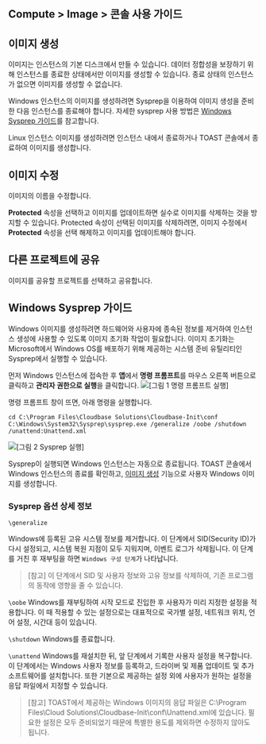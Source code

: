 ## Compute > Image > 콘솔 사용 가이드

## 이미지 생성

이미지는 인스턴스의 기본 디스크에서 만들 수 있습니다. 데이터 정합성을 보장하기 위해 인스턴스를 종료한 상태에서만 이미지를 생성할 수 있습니다. 종료 상태의 인스턴스가 없으면 이미지를 생성할 수 없습니다.

Windows 인스턴스의 이미지를 생성하려면 Sysprep을 이용하여 이미지 생성을 준비한 다음 인스턴스를 종료해야 합니다. 자세한 sysprep 사용 방법은 [Windows Sysprep 가이드](#windows-sysprep)를 참고합니다.

Linux 인스턴스 이미지를 생성하려면 인스턴스 내에서 종료하거나 TOAST 콘솔에서 종료하여 이미지를 생성합니다.

## 이미지 수정

이미지의 이름을 수정합니다.

**Protected** 속성을 선택하고 이미지를 업데이트하면 실수로 이미지를 삭제하는 것을 방지할 수 있습니다. Protected 속성이 선택된 이미지를 삭제하려면, 이미지 수정에서 **Protected** 속성을 선택 해제하고 이미지를 업데이트해야 합니다.

## 다른 프로젝트에 공유

이미지를 공유할 프로젝트를 선택하고 공유합니다.


## Windows Sysprep 가이드

Windows 이미지를 생성하려면 하드웨어와 사용자에 종속된 정보를 제거하여 인스턴스 생성에 사용할 수 있도록 이미지 초기화 작업이 필요합니다. 이미지 초기화는 Microsoft에서 Windows OS를 배포하기 위해 제공하는 시스템 준비 유틸리티인 Sysprep에서 실행할 수 있습니다.

먼저 Windows 인스턴스에 접속한 후 **앱**에서 **명령 프롬프트**를 마우스 오른쪽 버튼으로 클릭하고 **관리자 권한으로 실행**을 클릭합니다.
![[그림 1 명령 프롬프트 실행]](http://static.toastoven.net/prod_infrastructure/compute/sysprep/001_170524_800px.PNG)

명령 프롬프트 창이 뜨면, 아래 명령을 실행합니다.

	cd C:\Program Files\Cloudbase Solutions\Cloudbase-Init\conf
	C:\Windows\System32\Sysprep\sysprep.exe /generalize /oobe /shutdown /unattend:Unattend.xml

![[그림 2 Sysprep 실행]](http://static.toastoven.net/prod_infrastructure/compute/sysprep/002_170524_800px.PNG)

Sysprep이 실행되면 Windows 인스턴스는 자동으로 종료됩니다. TOAST 콘솔에서 Windows 인스턴스의 종료를 확인하고, [이미지 생성](./console-guide/#_1) 기능으로 사용자 Windows 이미지를 생성합니다.

### Sysprep 옵션 상세 정보


`\generalize`

Windows에 등록된 고유 시스템 정보를 제거합니다. 이 단계에서 SID(Security ID)가 다시 설정되고, 시스템 복원 지점이 모두 지워지며, 이벤트 로그가 삭제됩니다. 이 단계를 거친 후 재부팅을 하면 `Windows 구성 단계`가 나타납니다.
> [참고]
이 단계에서 SID 및 사용자 정보와 고유 정보를 삭제하여, 기존 프로그램의 동작에 영향을 줄 수 있습니다.


`\oobe`
Windows를 재부팅하여 시작 모드로 진입한 후 사용자가 미리 지정한 설정을 적용합니다. 이 때 적용할 수 있는 설정으로는 대표적으로 국가별 설정, 네트워크 위치, 언어 설정, 시간대 등이 있습니다.

`\shutdown`
Windows를 종료합니다.

`\unattend`
Windows를 재설치한 뒤, 앞 단계에서 기록한 사용자 설정을 복구합니다. 이 단계에서는 Windows 사용자 정보를 등록하고, 드라이버 및 제품 업데이트 및 추가 소프트웨어를 설치합니다. 또한 기본으로 제공하는 설정 외에 사용자가 원하는 설정을 응답 파일에서 지정할 수 있습니다.

> [참고]
TOAST에서 제공하는 Windows 이미지의 응답 파일은 C:\Program Files\Cloud Solutions\Cloudbase-Init\conf\Unattend.xml에 있습니다. 필요한 설정은 모두 준비되었기 때문에 특별한 용도를 제외하면 수정하지 않아도 됩니다.
